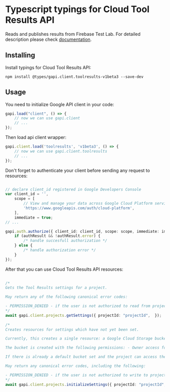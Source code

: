 # Typescript typings for Cloud Tool Results API
Reads and publishes results from Firebase Test Lab.
For detailed description please check [documentation](https://firebase.google.com/docs/test-lab/).

## Installing

Install typings for Cloud Tool Results API:
```
npm install @types/gapi.client.toolresults-v1beta3 --save-dev
```

## Usage

You need to initialize Google API client in your code:
```typescript
gapi.load("client", () => { 
    // now we can use gapi.client
    // ... 
});
```

Then load api client wrapper:
```typescript
gapi.client.load('toolresults', 'v1beta3', () => {
    // now we can use gapi.client.toolresults
    // ... 
});
```

Don't forget to authenticate your client before sending any request to resources:
```typescript

// declare client_id registered in Google Developers Console
var client_id = '',
    scope = [     
        // View and manage your data across Google Cloud Platform services
        'https://www.googleapis.com/auth/cloud-platform',
    ],
    immediate = true;
// ...

gapi.auth.authorize({ client_id: client_id, scope: scope, immediate: immediate }, authResult => {
    if (authResult && !authResult.error) {
        /* handle succesfull authorization */
    } else {
        /* handle authorization error */
    }
});            
```

After that you can use Cloud Tool Results API resources:

```typescript 
    
/* 
Gets the Tool Results settings for a project.

May return any of the following canonical error codes:

- PERMISSION_DENIED - if the user is not authorized to read from project  
*/
await gapi.client.projects.getSettings({ projectId: "projectId",  }); 
    
/* 
Creates resources for settings which have not yet been set.

Currently, this creates a single resource: a Google Cloud Storage bucket, to be used as the default bucket for this project. The bucket is created in an FTL-own storage project. Except for in rare cases, calling this method in parallel from multiple clients will only create a single bucket. In order to avoid unnecessary storage charges, the bucket is configured to automatically delete objects older than 90 days.

The bucket is created with the following permissions: - Owner access for owners of central storage project (FTL-owned) - Writer access for owners/editors of customer project - Reader access for viewers of customer project The default ACL on objects created in the bucket is: - Owner access for owners of central storage project - Reader access for owners/editors/viewers of customer project See Google Cloud Storage documentation for more details.

If there is already a default bucket set and the project can access the bucket, this call does nothing. However, if the project doesn't have the permission to access the bucket or the bucket is deleted, a new bucket will be created.

May return any canonical error codes, including the following:

- PERMISSION_DENIED - if the user is not authorized to write to project - Any error code raised by Google Cloud Storage  
*/
await gapi.client.projects.initializeSettings({ projectId: "projectId",  });
```